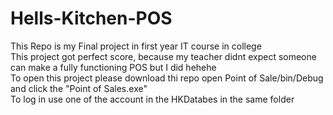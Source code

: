 # Hells-Kitchen-POS

This Repo is my Final project in first year IT course in college\
This project got perfect score, because my teacher didnt expect someone can make a fully functioning POS but I did hehehe\
To open this project please download thi repo open Point of Sale/bin/Debug and click the "Point of Sales.exe"\
To log in use one of the account in the HKDatabes in the same folder 
